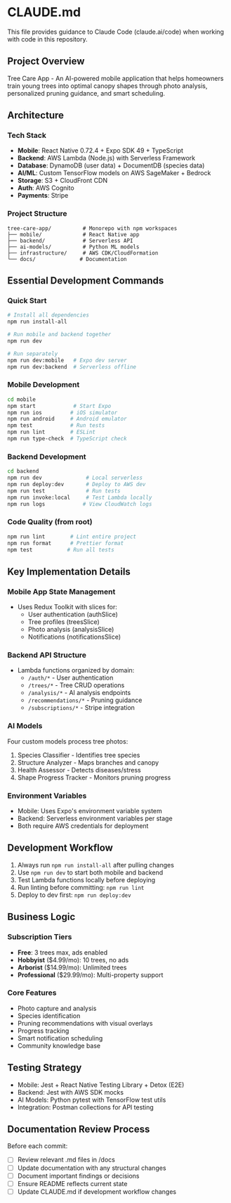 # CLAUDE.md

This file provides guidance to Claude Code (claude.ai/code) when working with code in this repository.

## Project Overview

Tree Care App - An AI-powered mobile application that helps homeowners train young trees into optimal canopy shapes through photo analysis, personalized pruning guidance, and smart scheduling.

## Architecture

### Tech Stack
- **Mobile**: React Native 0.72.4 + Expo SDK 49 + TypeScript
- **Backend**: AWS Lambda (Node.js) with Serverless Framework
- **Database**: DynamoDB (user data) + DocumentDB (species data)
- **AI/ML**: Custom TensorFlow models on AWS SageMaker + Bedrock
- **Storage**: S3 + CloudFront CDN
- **Auth**: AWS Cognito
- **Payments**: Stripe

### Project Structure
```
tree-care-app/          # Monorepo with npm workspaces
├── mobile/             # React Native app
├── backend/            # Serverless API
├── ai-models/          # Python ML models
├── infrastructure/     # AWS CDK/CloudFormation
└── docs/              # Documentation
```

## Essential Development Commands

### Quick Start
```bash
# Install all dependencies
npm run install-all

# Run mobile and backend together
npm run dev

# Run separately
npm run dev:mobile   # Expo dev server
npm run dev:backend  # Serverless offline
```

### Mobile Development
```bash
cd mobile
npm start            # Start Expo
npm run ios         # iOS simulator
npm run android     # Android emulator
npm test            # Run tests
npm run lint        # ESLint
npm run type-check  # TypeScript check
```

### Backend Development
```bash
cd backend
npm run dev              # Local serverless
npm run deploy:dev       # Deploy to AWS dev
npm run test             # Run tests
npm run invoke:local     # Test Lambda locally
npm run logs            # View CloudWatch logs
```

### Code Quality (from root)
```bash
npm run lint        # Lint entire project
npm run format      # Prettier format
npm test           # Run all tests
```

## Key Implementation Details

### Mobile App State Management
- Uses Redux Toolkit with slices for:
  - User authentication (authSlice)
  - Tree profiles (treesSlice)
  - Photo analysis (analysisSlice)
  - Notifications (notificationsSlice)

### Backend API Structure
- Lambda functions organized by domain:
  - `/auth/*` - User authentication
  - `/trees/*` - Tree CRUD operations
  - `/analysis/*` - AI analysis endpoints
  - `/recommendations/*` - Pruning guidance
  - `/subscriptions/*` - Stripe integration

### AI Models
Four custom models process tree photos:
1. Species Classifier - Identifies tree species
2. Structure Analyzer - Maps branches and canopy
3. Health Assessor - Detects diseases/stress
4. Shape Progress Tracker - Monitors pruning progress

### Environment Variables
- Mobile: Uses Expo's environment variable system
- Backend: Serverless environment variables per stage
- Both require AWS credentials for deployment

## Development Workflow

1. Always run `npm run install-all` after pulling changes
2. Use `npm run dev` to start both mobile and backend
3. Test Lambda functions locally before deploying
4. Run linting before committing: `npm run lint`
5. Deploy to dev first: `npm run deploy:dev`

## Business Logic

### Subscription Tiers
- **Free**: 3 trees max, ads enabled
- **Hobbyist** ($4.99/mo): 10 trees, no ads
- **Arborist** ($14.99/mo): Unlimited trees
- **Professional** ($29.99/mo): Multi-property support

### Core Features
- Photo capture and analysis
- Species identification
- Pruning recommendations with visual overlays
- Progress tracking
- Smart notification scheduling
- Community knowledge base

## Testing Strategy

- Mobile: Jest + React Native Testing Library + Detox (E2E)
- Backend: Jest with AWS SDK mocks
- AI Models: Python pytest with TensorFlow test utils
- Integration: Postman collections for API testing

## Documentation Review Process
Before each commit:
- [ ] Review relevant .md files in /docs
- [ ] Update documentation with any structural changes
- [ ] Document important findings or decisions
- [ ] Ensure README reflects current state
- [ ] Update CLAUDE.md if development workflow changes